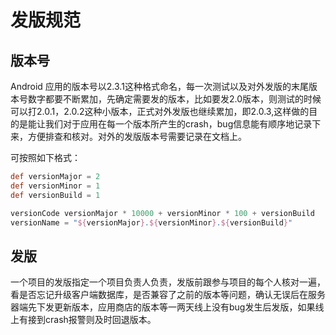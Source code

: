 # 发版规范

## 版本号

Android 应用的版本号以2.3.1这种格式命名，每一次测试以及对外发版的末尾版本号数字都要不断累加，先确定需要发的版本，比如要发2.0版本，则测试的时候可以打2.0.1，2.0.2这种小版本，正式对外发版也继续累加，即2.0.3,这样做的目的是能让我们对于应用在每一个版本所产生的crash，bug信息能有顺序地记录下来，方便排查和核对。对外的发版版本号需要记录在文档上。

可按照如下格式：

```gradle
def versionMajor = 2
def versionMinor = 1
def versionBuild = 1

versionCode versionMajor * 10000 + versionMinor * 100 + versionBuild
versionName = "${versionMajor}.${versionMinor}.${versionBuild}"
```

## 发版

一个项目的发版指定一个项目负责人负责，发版前跟参与项目的每个人核对一遍，看是否忘记升级客户端数据库，是否兼容了之前的版本等问题，确认无误后在服务器端先下发更新版本，应用商店的版本等一两天线上没有bug发生后发版，如果线上有接到crash报警则及时回退版本。

